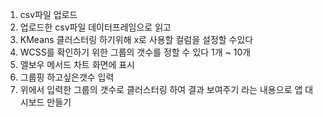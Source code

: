 1. csv파일 업로드
2. 업로드한 csv파일 데이터프레임으로 읽고
3. KMeans 클러스터링 하기위해 x로 사용할 컬럼을 설정할 수있다
4. WCSS를 확인하기 위한 그룹의 갯수를 정할 수 있다 1개 ~ 10개
5. 엘보우 메서드 차트 화면에 표시
6. 그룹핑 하고싶은갯수 입력
7. 위에서 입력한 그룹의 갯수로 클러스터링 하여 결과 보여주기
라는 내용으로 앱 대시보드 만들기
